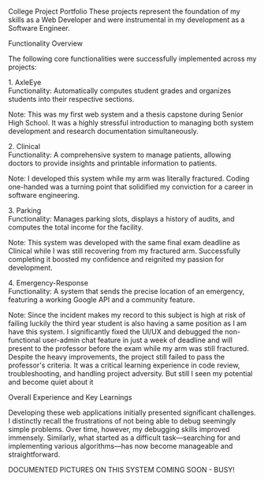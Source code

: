 
​College Project Portfolio
​These projects represent the foundation of my skills as a Web Developer and were instrumental in my development as a Software Engineer.

​Functionality Overview

​The following core functionalities were successfully implemented across my projects:

​1. AxleEye<br>
​Functionality: Automatically computes student grades and organizes students into their respective sections.

​Note: This was my first web system and a thesis capstone during Senior High School. It was a highly stressful introduction to managing both system development and research documentation simultaneously.

​2. Clinical<br>
​Functionality: A comprehensive system to manage patients, allowing doctors to provide insights and printable information to patients.

​Note: I developed this system while my arm was literally fractured. Coding one-handed was a turning point that solidified my conviction for a career in software engineering.

​3. Parking<br>
​Functionality: Manages parking slots, displays a history of audits, and computes the total income for the facility.

​Note: This system was developed with the same final exam deadline as Clinical while I was still recovering from my fractured arm. Successfully completing it boosted my confidence and reignited my passion for development.

​4. Emergency-Response<br>
​Functionality: A system that sends the precise location of an emergency, featuring a working Google API and a community feature.

​Note: Since the incident makes my record to this subject is high at risk of failing luckily the third year student is also having a same position as I am have this system. I significantly fixed the UI/UX and debugged the non-functional user-admin chat feature in just a week of deadline and will present to the professor before the exam while my arm was still fractured. Despite the heavy improvements, the project still failed to pass the professor's criteria. It was a critical learning experience in code review, troubleshooting, and handling project adversity. But still I seen my potential and become quiet about it

​Overall Experience and Key Learnings

​Developing these web applications initially presented significant challenges. I distinctly recall the frustrations of not being able to debug seemingly simple problems. Over time, however, my debugging skills improved immensely. Similarly, what started as a difficult task—searching for and implementing various algorithms—has now become manageable and straightforward.

​DOCUMENTED PICTURES ON THIS SYSTEM COMING SOON - BUSY!
